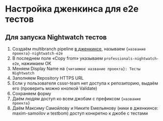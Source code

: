 # Настройка дженкинса для e2e тестов

## Для запуска Nightwatch тестов

1. Создаём multibranch pipeline [в дженкинсе](https://jenkins.csssr.ru/view/all/newJob), называем `{название проекта}-nightwatch-e2e`
1. В последнем поле «Copy from» указываем `professionals-nightwatch-e2e`, нажимаем OK
1. Меняем Display Name на `{читаемое название проекта}: Тесты Nightwatch`
1. Заполняем Repository HTTPS URL
1. Если у пользователя csssr-team нет доступа к репозиторию, выдаём его (проверить можно кнопкой Validate)
1. Сохраняем форму
1. Даём людям доступ ко всем джобам с префиксом `{название проекта}`
1. Даём Максиму Самойлову и Никите Емельянову (ники в дженкинсе: maxim-samoilov и testbom) доступ конкретно к джобе с тестами
